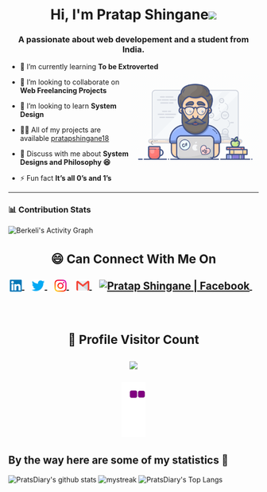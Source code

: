<!-- <h1 align="center">
PRATAP SHINGANE

  [![Typing SVG](https://readme-typing-svg.herokuapp.com?duration=3000&center=true&width=450&lines=Welcome+to+my+Github+Page!;I'm+PRATAP+SHINGANE.;I'm+a+student+at+Walchand+College+of+Engineering.;I'm+always+expanding+my+tech+stack!)](https://git.io/typing-svg) -->
  
  
  <h1 align="center">Hi, I'm Pratap Shingane<img width="30px" src="#"></h1>
<h3 font-size="20" align="center">A passionate about web developement and a student from India.</h3>


- 🌱 I’m currently learning **To be Extroverted** <img align="right" style="width:16rem; height:auto" src="https://raw.githubusercontent.com/Elanza-48/Elanza-48/41a4790484e268102dfdab2b7c59d440d3ffafab/resources/img/geek.gif"/>

- 👯 I’m looking to collaborate on **Web Freelancing Projects**

- 🤝 I’m looking to learn **System Design**

- 👨‍💻 All of my projects are available [pratapshingane18](github.com/pratapshingane18)

- 💬 Discuss with me about **System Designs and Philosophy 😆**

- ⚡ Fun fact **It’s all 0’s and 1’s**


---

  
  ### 📊 Contribution Stats

<img alt="Berkeli's Activity Graph" src="https://github-readme-activity-graph.cyclic.app/graph/?username=pratapshingane18&bg_color=1F222E&color=F8D866&line=F85D7F&point=FFFFFF&hide_border=true" />
    <h2 align="center">
    
    
    
  <div align="center">
  <h3><b>😄 Can Connect With Me On</b></h3>
  </div>
<p align="center">
<a href="https://www.linkedin.com/in/pratap-shingane-932689208/" target="_blank">
  <img align="center" alt="Pratap Shingane | Linkedin" width="24px" src="https://github.com/SatYu26/SatYu26/blob/master/Assets/Linkedin.svg" />
</a> &nbsp;&nbsp;
<a href="#" target="_blank">
  <img align="center" alt="Pratap Shingane | Twitter" width="26px" src="https://github.com/SatYu26/SatYu26/blob/master/Assets/Twitter.svg" />
</a> &nbsp;&nbsp;
<a href="https://www.instagram.com/pratap_shingane18/" target="_blank">
  <img align="center" alt="Pratap Shingane | Instagram" width="24px" src="https://github.com/SatYu26/SatYu26/blob/master/Assets/Instagram.svg" />
</a> &nbsp;&nbsp;
<a href="mailto:pratapshingane18@gmail.com" >
  <img align="center" alt="Pratap Shingane | Gmail" width="26px" src="https://github.com/SatYu26/SatYu26/blob/master/Assets/Gmail.svg" />
</a> &nbsp;&nbsp;
<a href="#">
    <img align="center" alt="Pratap Shingane | Facebook" width="24px" src="https://upload.wikimedia.org/wikipedia/en/thumb/0/04/Facebook_f_logo_%282021%29.svg/100px-Facebook_f_logo_%282021%29.svg.png" />
</a> &nbsp;&nbsp;
<p>
  
<br>
  
<div align=center>
  <h3><b>📍 Profile Visitor Count</b></h3>
</div>
      
<!--       ![Visitor Count](https://profile-counter.glitch.me/{pratapshingane18}/count.svg)

     -->
<!-- retro visitor counter -->  
<p align="center" >   
  <img src="https://profile-counter.glitch.me/pratapshingane18/count.svg" />  
</p>
    
   

<div align="center">
  <a href="https://github.com/pratapshingane18/">
  <img  src="https://github.com/pratapshingane18/pratapshingane18/blob/output/github-contribution-grid-snake.gif"
       alt="snake" /></a>
</div>

## By the way here are some of my statistics 🚀
![PratsDiary's github stats](https://github-readme-stats.vercel.app/api?username=pratapshingane18&show_icons=true&theme=tokyonight)
<img src="https://github-readme-streak-stats.herokuapp.com/?user=pratapshingane18&theme=tokyonight" alt="mystreak"/>
![PratsDiary's Top Langs](https://github-readme-stats.vercel.app/api/top-langs/?username=pratapshingane18&theme=tokyonight&layout=compact)
    
  
    

